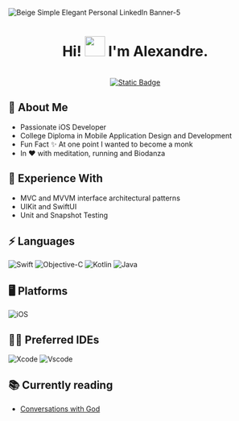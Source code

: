 ![Beige Simple Elegant Personal LinkedIn Banner-5](https://github.com/alexandregravelle/alexandregravelle/assets/22453190/a79211fc-53f2-46e9-8af7-10512ffd107a)

<h1 align="center">Hi! <img src="https://github.com/sudnyeshtalekar/sudnyeshtalekar/blob/master/Assets/Hi.gif" width="40px"> I'm Alexandre.</h1>
<p align="center"><br/>
  <a href="https://www.linkedin.com/in/alexandre-gravelle/">
    <img alt="Static Badge" src="https://img.shields.io/badge/LinkedIn-blue?logo=linkedIn">
  </a>
</p>

## 🙋 About Me
* Passionate iOS Developer
* College Diploma in Mobile Application Design and Development
* Fun Fact ✨ At one point I wanted to become a monk
* In ❤️ with meditation, running and Biodanza

## 🧠 Experience With
* MVC and MVVM interface architectural patterns
* UIKit and SwiftUI
* Unit and Snapshot Testing

## ⚡ Languages 
![Swift](https://img.shields.io/badge/swift-F54A2A?style=for-the-badge&logo=swift&logoColor=white) ![Objective-C](https://img.shields.io/badge/OBJECTIVE--C-%233A95E3.svg?style=for-the-badge&logo=apple&logoColor=white) ![Kotlin](https://img.shields.io/badge/Kotlin-0095D5?&style=for-the-badge&logo=kotlin&logoColor=white) ![Java](https://img.shields.io/badge/java-%23ED8B00.svg?style=for-the-badge&logo=openjdk&logoColor=white)

## 🖥️ Platforms
![iOS](https://img.shields.io/badge/iOS-000000?style=for-the-badge&logo=ios&logoColor=white)

## 👨‍💻 Preferred IDEs
![Xcode](https://img.shields.io/badge/Xcode-007ACC?style=for-the-badge&logo=Xcode&logoColor=white) ![Vscode](https://img.shields.io/badge/Vscode-007ACC?style=for-the-badge&logo=visual-studio-code&logoColor=white)

## 📚 Currently reading
* [Conversations with God](https://www.goodreads.com/book/show/15016.The_Complete_Conversations_with_God)
